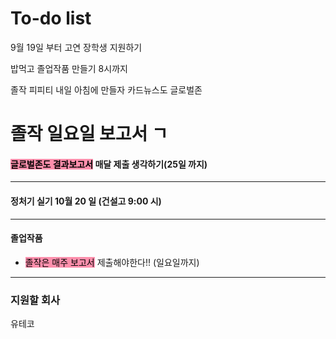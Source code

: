 # To-do list

9월 19일 부터
고연 장학생 지원하기


밥먹고
졸업작품 만들기
8시까지


졸작 피피티 내일 아침에 만들자
카드뉴스도 글로벌존

# 졸작 일요일 보고서 ㄱ


#### <mark style="background: #FF5582A6;">글로벌존도 결과보고서</mark> 매달 제출 생각하기(25일 까지)


----

#### 정처기 실기 10월 20 일 (건설고 9:00 시)


----

#### 졸업작품

- <mark style="background: #FF5582A6;">졸작은 매주 보고서</mark> 제출해야한다!! (일요일까지)

----

### 지원할 회사

유테코

